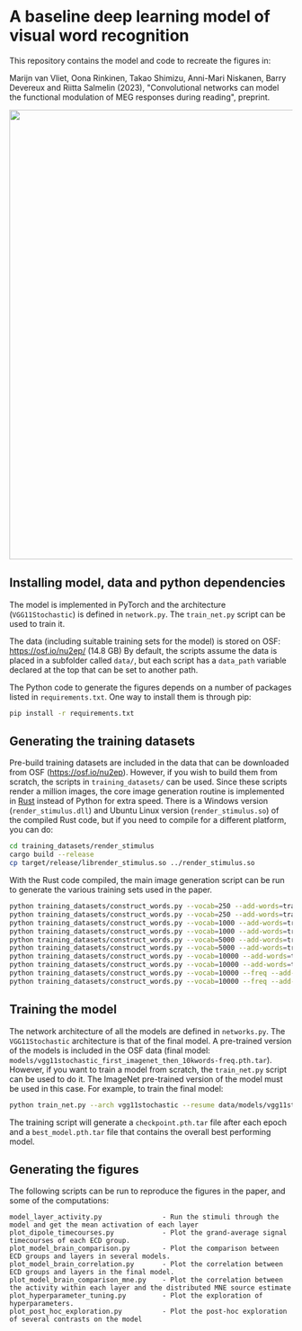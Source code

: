 # A baseline deep learning model of visual word recognition

This repository contains the model and code to recreate the figures in:

Marijn van Vliet, Oona Rinkinen, Takao Shimizu, Anni-Mari Niskanen, Barry Devereux and Riitta Salmelin (2023), "Convolutional networks can model the functional modulation of MEG responses during reading", preprint.

<img src="figures/results.png" width="800">


## Installing model, data and python dependencies

The model is implemented in PyTorch and the architecture (`VGG11Stochastic`) is defined in `network.py`. The `train_net.py` script can be used to train it.

The data (including suitable training sets for the model) is stored on OSF: https://osf.io/nu2ep/ (14.8 GB)
By default, the scripts assume the data is placed in a subfolder called `data/`, but each script has a `data_path` variable declared at the top that can be set to another path.

The Python code to generate the figures depends on a number of packages listed in `requirements.txt`. One way to install them is through pip:

```bash
pip install -r requirements.txt
```


## Generating the training datasets

Pre-build training datasets are included in the data that can be downloaded from OSF (https://osf.io/nu2ep).
However, if you wish to build them from scratch, the scripts in `training_datasets/` can be used.
Since these scripts render a million images, the core image generation routine is implemented in [Rust](https://www.rust-lang.org/) instead of Python for extra speed.
There is a Windows version (`render_stimulus.dll`) and Ubuntu Linux version (`render_stimulus.so`) of the compiled Rust code, but if you need to compile for a different platform, you can do:

```bash
cd training_datasets/render_stimulus
cargo build --release
cp target/release/librender_stimulus.so ../render_stimulus.so
```

With the Rust code compiled, the main image generation script can be run to generate the various training sets used in the paper.

```bash
python training_datasets/construct_words.py --vocab=250 --add-words=training_datasets/include_words.txt data/training_datasets/250words train
python training_datasets/construct_words.py --vocab=250 --add-words=training_datasets/include_words.txt data/training_datasets/250words test
python training_datasets/construct_words.py --vocab=1000 --add-words=training_datasets/include_words.txt data/training_datasets/1kwords train
python training_datasets/construct_words.py --vocab=1000 --add-words=training_datasets/include_words.txt data/training_datasets/1kwords test
python training_datasets/construct_words.py --vocab=5000 --add-words=training_datasets/include_words.txt data/training_datasets/5kwords train
python training_datasets/construct_words.py --vocab=5000 --add-words=training_datasets/include_words.txt data/training_datasets/5kwords test
python training_datasets/construct_words.py --vocab=10000 --add-words=training_datasets/include_words.txt data/training_datasets/10kwords train
python training_datasets/construct_words.py --vocab=10000 --add-words=training_datasets/include_words.txt data/training_datasets/10kwords test
python training_datasets/construct_words.py --vocab=10000 --freq --add-words=training_datasets/include_words.txt data/training_datasets/10kwords-freq train
python training_datasets/construct_words.py --vocab=10000 --freq --add-words=training_datasets/include_words.txt data/training_datasets/10kwords-freq test
```


## Training the model

The network architecture of all the models are defined in `networks.py`.
The `VGG11Stochastic` architecture is that of the final model.
A pre-trained version of the models is included in the OSF data (final model: `models/vgg11stochastic_first_imagenet_then_10kwords-freq.pth.tar`).
However, if you want to train a model from scratch, the `train_net.py` script can be used to do it.
The ImageNet pre-trained version of the model must be used in this case.
For example, to train the final model:

```bash
python train_net.py --arch vgg11stochastic --resume data/models/vgg11stochastic_imagenet.pth.tar data/training_datasets/10kwords-freq
```

The training script will generate a `checkpoint.pth.tar` file after each epoch and a `best_model.pth.tar` file that contains the overall best performing model.


## Generating the figures

The following scripts can be run to reproduce the figures in the paper, and some of the computations:

```
model_layer_activity.py               - Run the stimuli through the model and get the mean activation of each layer
plot_dipole_timecourses.py            - Plot the grand-average signal timecourses of each ECD group.
plot_model_brain_comparison.py        - Plot the comparison between ECD groups and layers in several models.
plot_model_brain_correlation.py       - Plot the correlation between ECD groups and layers in the final model.
plot_model_brain_comparison_mne.py    - Plot the correlation between the activity within each layer and the distributed MNE source estimate
plot_hyperparameter_tuning.py         - Plot the exploration of hyperparameters.
plot_post_hoc_exploration.py          - Plot the post-hoc exploration of several contrasts on the model
```
